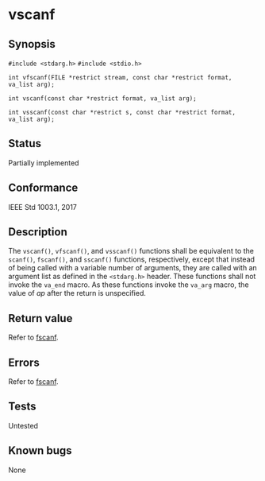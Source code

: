 # vscanf

## Synopsis

`#include <stdarg.h>`
`#include <stdio.h>`

`int vfscanf(FILE *restrict stream, const char *restrict format, va_list arg);`

`int vscanf(const char *restrict format, va_list arg);`

`int vsscanf(const char *restrict s, const char *restrict format, va_list arg);`

## Status

Partially implemented

## Conformance

IEEE Std 1003.1, 2017

## Description

The `vscanf()`, `vfscanf()`, and `vsscanf()` functions shall be equivalent to the `scanf()`, `fscanf()`, and `sscanf()`
functions, respectively, except that instead of being called with a variable number of arguments, they are called with
an argument list as defined in the `<stdarg.h>` header. These functions shall not invoke the `va_end` macro. As these
functions invoke the `va_arg` macro, the value of _ap_ after the return is unspecified.

## Return value

Refer to [fscanf](../stdio/fscanf.part-impl.md).

## Errors

Refer to [fscanf](../stdio/fscanf.part-impl.md).

## Tests

Untested

## Known bugs

None
